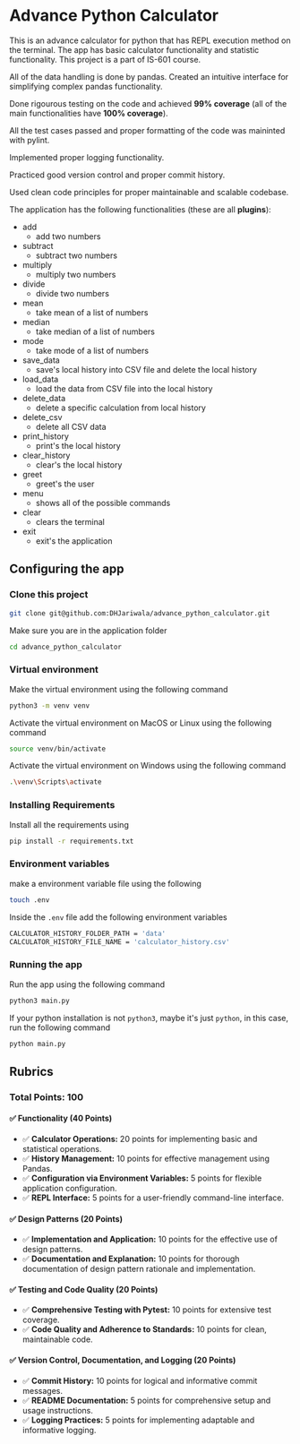 # Advance Python Calculator
This is an advance calculator for python that has REPL execution method on the terminal. The app has basic calculator functionality and statistic functionality. This project is a part of IS-601 course.

All of the data handling is done by pandas.
Created an intuitive interface for simplifying complex pandas functionality.

Done rigourous testing on the code and achieved **99% coverage** (all of the main functionalities have **100% coverage**).

All the test cases passed and proper formatting of the code was maininted with pylint.

Implemented proper logging functionality.

Practiced good version control and proper commit history.

Used clean code principles for proper maintainable and scalable codebase.



The application has the following functionalities (these are all **plugins**):
- add
  - add two numbers
- subtract
  - subtract two numbers
- multiply
  - multiply two numbers
- divide
  - divide two numbers
- mean
  - take mean of a list of numbers
- median
  - take median of a list of numbers
- mode
  - take mode of a list of numbers
- save_data
  - save's local history into CSV file and delete the local history
- load_data
  - load the data from CSV file into the local history
- delete_data
  - delete a specific calculation from local history
- delete_csv
  - delete all CSV data
- print_history
  - print's the local history
- clear_history
  - clear's the local history
- greet
  - greet's the user
- menu
  - shows all of the possible commands
- clear
  - clears the terminal
- exit
  - exit's the application

## Configuring the app

### Clone this project
```bash
git clone git@github.com:DHJariwala/advance_python_calculator.git
```
Make sure you are in the application folder
```bash
cd advance_python_calculator
```

### Virtual environment
Make the virtual environment using the following command
```bash
python3 -m venv venv
```
Activate the virtual environment on MacOS or Linux using the following command
```bash
source venv/bin/activate
```
Activate the virtual environment on Windows using the following command
```bash
.\venv\Scripts\activate
```

### Installing Requirements
Install all the requirements using
```bash
pip install -r requirements.txt
```

### Environment variables
make a environment variable file using the following
```bash
touch .env
```
Inside the `.env` file add the following environment variables
```bash
CALCULATOR_HISTORY_FOLDER_PATH = 'data'
CALCULATOR_HISTORY_FILE_NAME = 'calculator_history.csv'
```

### Running the app
Run the app using the following command
```bash
python3 main.py
```
If your python installation is not `python3`, maybe it's just `python`, in this case, run the following command
```bash
python main.py
```

## Rubrics

### Total Points: 100

#### ✅ Functionality (40 Points)

- ✅ **Calculator Operations:** 20 points for implementing basic and statistical operations.
- ✅ **History Management:** 10 points for effective management using Pandas.
- ✅ **Configuration via Environment Variables:** 5 points for flexible application configuration.
- ✅ **REPL Interface:** 5 points for a user-friendly command-line interface.

#### ✅ Design Patterns (20 Points)

- ✅ **Implementation and Application:** 10 points for the effective use of design patterns.
- ✅ **Documentation and Explanation:** 10 points for thorough documentation of design pattern rationale and implementation.

#### ✅ Testing and Code Quality (20 Points)

- ✅ **Comprehensive Testing with Pytest:** 10 points for extensive test coverage.
- ✅ **Code Quality and Adherence to Standards:** 10 points for clean, maintainable code.

#### ✅ Version Control, Documentation, and Logging (20 Points)

- ✅ **Commit History:** 10 points for logical and informative commit messages.
- ✅ **README Documentation:** 5 points for comprehensive setup and usage instructions.
- ✅ **Logging Practices:** 5 points for implementing adaptable and informative logging.

